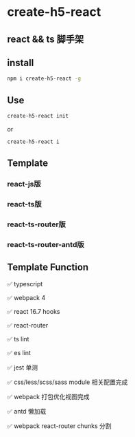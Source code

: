 # create-h5-react

## react && ts 脚手架

## install

```bash
npm i create-h5-react -g
```

## Use
```bash
create-h5-react init
```
or

```bash
create-h5-react i
```

## Template

###  react-js版

### react-ts版

### react-ts-router版

### react-ts-router-antd版

## Template Function

✅ typescript

✅  webpack 4

✅  react 16.7 hooks

✅  react-router

✅  ts lint

✅  es lint

✅  jest 单测

✅  css/less/scss/sass module 相关配置完成

✅  webpack 打包优化视图完成

✅  antd 懒加载

✅  webpack react-router chunks 分割
